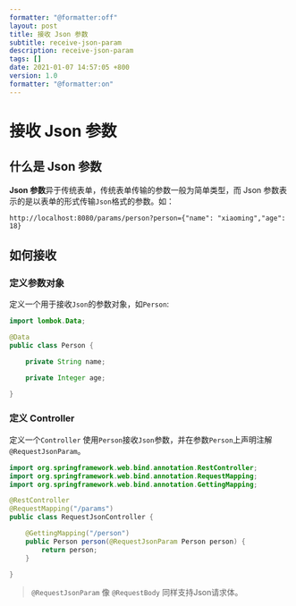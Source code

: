 ```yaml
---
formatter: "@formatter:off"
layout: post
title: 接收 Json 参数 
subtitle: receive-json-param 
description: receive-json-param 
tags: [] 
date: 2021-01-07 14:57:05 +800 
version: 1.0
formatter: "@formatter:on"
---
```


# 接收 Json 参数

## 什么是 Json 参数

**Json 参数**异于传统表单，传统表单传输的参数一般为简单类型，而 Json 参数表示的是以表单的形式传输`Json`格式的参数。如：

```
http://localhost:8080/params/person?person={"name": "xiaoming","age": 18}
```

## 如何接收

### 定义参数对象

定义一个用于接收`Json`的参数对象，如`Person`:

```java
import lombok.Data;

@Data
public class Person {

    private String name;

    private Integer age;

}
```

### 定义 Controller

定义一个`Controller` 使用`Person`接收`Json`参数，并在参数`Person`上声明注解`@RequestJsonParam`。

```java
import org.springframework.web.bind.annotation.RestController;
import org.springframework.web.bind.annotation.RequestMapping;
import org.springframework.web.bind.annotation.GettingMapping;

@RestController
@RequestMapping("/params")
public class RequestJsonController {

    @GettingMapping("/person")
    public Person person(@RequestJsonParam Person person) {
        return person;
    }

}
```

> `@RequestJsonParam` 像 `@RequestBody` 同样支持Json请求体。